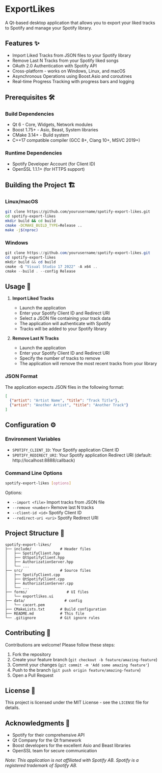 # ExportLikes

A Qt-based desktop application that allows you to export your liked tracks to Spotify and manage your Spotify library.

## Features ✨
- Import Liked Tracks from JSON files to your Spotify library
- Remove Last N Tracks from your Spotify liked songs
- OAuth 2.0 Authentication with Spotify API
- Cross-platform - works on Windows, Linux, and macOS
- Asynchronous Operations using Boost.Asio and coroutines
- Real-time Progress Tracking with progress bars and logging

## Prerequisites 🛠️

### Build Dependencies
- Qt 6 - Core, Widgets, Network modules
- Boost 1.75+ - Asio, Beast, System libraries
- CMake 3.14+ - Build system
- C++17 compatible compiler (GCC 8+, Clang 10+, MSVC 2019+)

### Runtime Dependencies
- Spotify Developer Account (for Client ID)
- OpenSSL 1.1.1+ (for HTTPS support)

## Building the Project 🏗️

### Linux/macOS
```bash
git clone https://github.com/yourusername/spotify-export-likes.git
cd spotify-export-likes
mkdir build && cd build
cmake -DCMAKE_BUILD_TYPE=Release ..
make -j$(nproc)
```

### Windows
```powershell
git clone https://github.com/yourusername/spotify-export-likes.git
cd spotify-export-likes
mkdir build && cd build
cmake -G "Visual Studio 17 2022" -A x64 ..
cmake --build . --config Release
```

## Usage 🚀

1. **Import Liked Tracks**  
   - Launch the application  
   - Enter your Spotify Client ID and Redirect URI  
   - Select a JSON file containing your track data  
   - The application will authenticate with Spotify  
   - Tracks will be added to your Spotify library  

2. **Remove Last N Tracks**  
   - Launch the application  
   - Enter your Spotify Client ID and Redirect URI  
   - Specify the number of tracks to remove  
   - The application will remove the most recent tracks from your library  

### JSON Format
The application expects JSON files in the following format:
```json
[
  {"artist": "Artist Name", "title": "Track Title"},
  {"artist": "Another Artist", "title": "Another Track"}
]
```

## Configuration ⚙️

### Environment Variables
- `SPOTIFY_CLIENT_ID`: Your Spotify application Client ID  
- `SPOTIFY_REDIRECT_URI`: Your Spotify application Redirect URI (default: http://localhost:8888/callback)

### Command Line Options
```bash
spotify-export-likes [options]
```
Options:
- `--import <file>`       Import tracks from JSON file  
- `--remove <number>`     Remove last N tracks  
- `--client-id <id>`      Spotify Client ID  
- `--redirect-uri <uri>`  Spotify Redirect URI  

## Project Structure 📂

```
spotify-export-likes/
├── include/             # Header files
│   ├── SpotifyClient.hpp
│   ├── QtSpotifyClient.hpp
│   ├── AuthorizationServer.hpp
│   └── ...
├── src/                 # Source files
│   ├── SpotifyClient.cpp
│   ├── QtSpotifyClient.cpp
│   ├── AuthorizationServer.cpp
│   └── ...
├── forms/                  # UI files
│   └── exportlikes.ui
├── data/                  # config
│   └── cacert.pem
├── CMakeLists.txt       # Build configuration
├── README.md            # This file
└── .gitignore           # Git ignore rules
```

## Contributing 🤝
Contributions are welcome! Please follow these steps:
1. Fork the repository  
2. Create your feature branch (`git checkout -b feature/amazing-feature`)  
3. Commit your changes (`git commit -m 'Add some amazing feature'`)  
4. Push to the branch (`git push origin feature/amazing-feature`)  
5. Open a Pull Request  

## License 📄
This project is licensed under the MIT License - see the `LICENSE` file for details.

## Acknowledgments 🙏
- Spotify for their comprehensive API  
- Qt Company for the Qt framework  
- Boost developers for the excellent Asio and Beast libraries  
- OpenSSL team for secure communication  

*Note: This application is not affiliated with Spotify AB. Spotify is a registered trademark of Spotify AB.*
